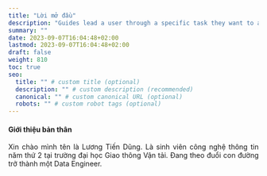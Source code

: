 ```yaml
---
title: "Lời mở đầu"
description: "Guides lead a user through a specific task they want to accomplish, often with a sequence of steps."
summary: ""
date: 2023-09-07T16:04:48+02:00
lastmod: 2023-09-07T16:04:48+02:00
draft: false
weight: 810
toc: true
seo:
  title: "" # custom title (optional)
  description: "" # custom description (recommended)
  canonical: "" # custom canonical URL (optional)
  robots: "" # custom robot tags (optional)
---
```

<style>body {text-align: justify}</style>
#### Giới thiệu bản thân

Xin chào mình tên là Lương Tiến Dũng. Là sinh viên công nghệ thông tin năm thứ 2 tại trường đại học Giao thông Vận tải.
Đang theo đuổi con đường trở thành một Data Engineer.